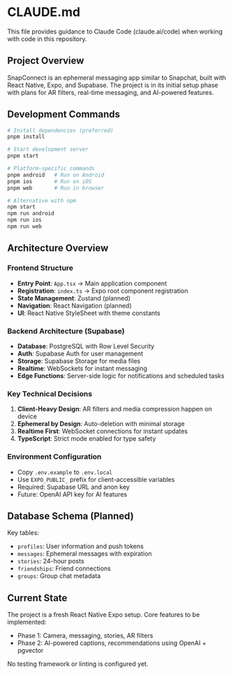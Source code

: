 # CLAUDE.md

This file provides guidance to Claude Code (claude.ai/code) when working with code in this repository.

## Project Overview

SnapConnect is an ephemeral messaging app similar to Snapchat, built with React Native, Expo, and Supabase. The project is in its initial setup phase with plans for AR filters, real-time messaging, and AI-powered features.

## Development Commands

```bash
# Install dependencies (preferred)
pnpm install

# Start development server
pnpm start

# Platform-specific commands
pnpm android   # Run on Android
pnpm ios       # Run on iOS  
pnpm web       # Run in browser

# Alternative with npm
npm start
npm run android
npm run ios
npm run web
```

## Architecture Overview

### Frontend Structure
- **Entry Point**: `App.tsx` → Main application component
- **Registration**: `index.ts` → Expo root component registration
- **State Management**: Zustand (planned)
- **Navigation**: React Navigation (planned)
- **UI**: React Native StyleSheet with theme constants

### Backend Architecture (Supabase)
- **Database**: PostgreSQL with Row Level Security
- **Auth**: Supabase Auth for user management
- **Storage**: Supabase Storage for media files
- **Realtime**: WebSockets for instant messaging
- **Edge Functions**: Server-side logic for notifications and scheduled tasks

### Key Technical Decisions
1. **Client-Heavy Design**: AR filters and media compression happen on device
2. **Ephemeral by Design**: Auto-deletion with minimal storage
3. **Realtime First**: WebSocket connections for instant updates
4. **TypeScript**: Strict mode enabled for type safety

### Environment Configuration
- Copy `.env.example` to `.env.local`
- Use `EXPO_PUBLIC_` prefix for client-accessible variables
- Required: Supabase URL and anon key
- Future: OpenAI API key for AI features

## Database Schema (Planned)

Key tables:
- `profiles`: User information and push tokens
- `messages`: Ephemeral messages with expiration
- `stories`: 24-hour posts
- `friendships`: Friend connections
- `groups`: Group chat metadata

## Current State

The project is a fresh React Native Expo setup. Core features to be implemented:
- Phase 1: Camera, messaging, stories, AR filters
- Phase 2: AI-powered captions, recommendations using OpenAI + pgvector

No testing framework or linting is configured yet.
